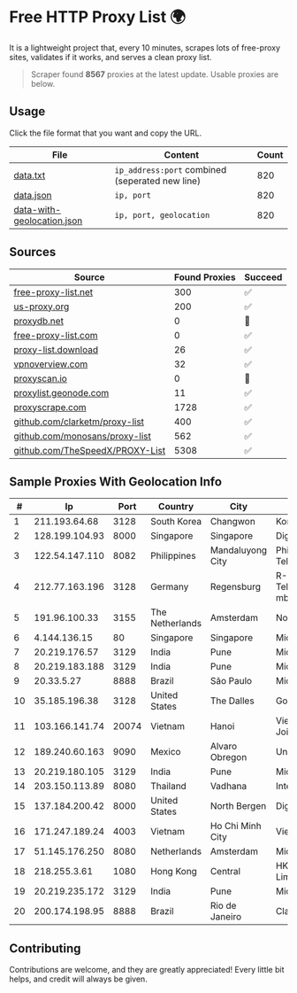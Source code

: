 
# Free HTTP Proxy List 🌍

It is a lightweight project that, every 10 minutes, scrapes lots of free-proxy sites, validates if it works, and serves a clean proxy list.


> Scraper found **8567** proxies at the latest update. Usable proxies are below.

## Usage

Click the file format that you want and copy the URL.


|File|Content|Count|
|----|-------|-----|
|[data.txt](https://raw.githubusercontent.com/themiralay/Proxy-List-World/master/data.txt)|`ip_address:port` combined (seperated new line)|820|
|[data.json](https://raw.githubusercontent.com/themiralay/Proxy-List-World/master/data.json)|`ip, port`|820|
|[data-with-geolocation.json](https://raw.githubusercontent.com/themiralay/Proxy-List-World/master/data-with-geolocation.json)|`ip, port, geolocation`|820|

## Sources

|Source|Found Proxies|Succeed|
|------|-------------|-------|
|[free-proxy-list.net](https://free-proxy-list.net)|300|✅|
|[us-proxy.org](https://www.us-proxy.org)|200|✅|
|[proxydb.net](http://proxydb.net)|0|🚫|
|[free-proxy-list.com](https://free-proxy-list.com/?page=&port=&type%5B%5D=http&type%5B%5D=https&up_time=0&search=Search)|0|✅|
|[proxy-list.download](https://www.proxy-list.download/HTTP)|26|✅|
|[vpnoverview.com](https://vpnoverview.com/privacy/anonymous-browsing/free-proxy-servers)|32|✅|
|[proxyscan.io](https://www.proxyscan.io)|0|🚫|
|[proxylist.geonode.com](https://proxylist.geonode.com/api/proxy-list?limit=300&page=1&sort_by=lastChecked&sort_type=desc&protocols=http,https)|11|✅|
|[proxyscrape.com](https://api.proxyscrape.com/v2/?request=displayproxies&protocol=http&timeout=10000&country=all&ssl=all&anonymity=all)|1728|✅|
|[github.com/clarketm/proxy-list](https://raw.githubusercontent.com/clarketm/proxy-list/master/proxy-list-raw.txt)|400|✅|
|[github.com/monosans/proxy-list](https://raw.githubusercontent.com/monosans/proxy-list/main/proxies/http.txt)|562|✅|
|[github.com/TheSpeedX/PROXY-List](https://raw.githubusercontent.com/TheSpeedX/PROXY-List/master/http.txt)|5308|✅|


## Sample Proxies With Geolocation Info

|#|Ip|Port|Country|City|Internet Service Provider|
|-|--|----|-------|----|-------------------------|
|1|211.193.64.68|3128|South Korea|Changwon|Korea Telecom|
|2|128.199.104.93|8000|Singapore|Singapore|DigitalOcean, LLC|
|3|122.54.147.110|8082|Philippines|Mandaluyong City|Philippine Long Distance Telephone Co.|
|4|212.77.163.196|3128|Germany|Regensburg|R-KOM Regensburger Telekommunikationsgesellschaft mbH & Co. KG|
|5|191.96.100.33|3155|The Netherlands|Amsterdam|NovoServe B.V.|
|6|4.144.136.15|80|Singapore|Singapore|Microsoft Corporation|
|7|20.219.176.57|3129|India|Pune|Microsoft Corporation|
|8|20.219.183.188|3129|India|Pune|Microsoft Corporation|
|9|20.33.5.27|8888|Brazil|São Paulo|Microsoft Corporation|
|10|35.185.196.38|3128|United States|The Dalles|Google LLC|
|11|103.166.141.74|20074|Vietnam|Hanoi|Viet NAM Cloud Technology Joint Stock Company|
|12|189.240.60.163|9090|Mexico|Alvaro Obregon|Uninet S.A. de C.V.|
|13|20.219.180.105|3129|India|Pune|Microsoft Corporation|
|14|203.150.113.89|8080|Thailand|Vadhana|Internet Thailand Company Ltd.|
|15|137.184.200.42|8000|United States|North Bergen|DigitalOcean, LLC|
|16|171.247.189.24|4003|Vietnam|Ho Chi Minh City|Viettel Corporation|
|17|51.145.176.250|8080|Netherlands|Amsterdam|Microsoft Corporation|
|18|218.255.3.61|1080|Hong Kong|Central|HKBN Enterprise Solutions HK Limited|
|19|20.219.235.172|3129|India|Pune|Microsoft Corporation|
|20|200.174.198.95|8888|Brazil|Rio de Janeiro|Claro S.A|



## Contributing

Contributions are welcome, and they are greatly appreciated! Every
little bit helps, and credit will always be given.

